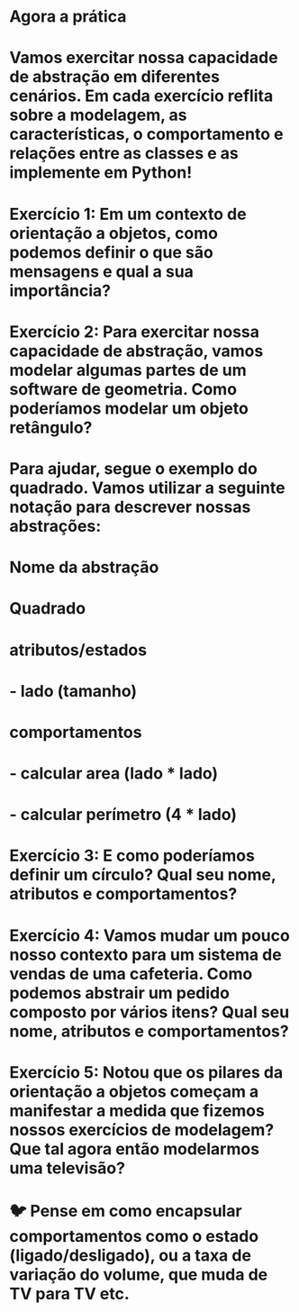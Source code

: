 # Agora a prática
# Vamos exercitar nossa capacidade de abstração em diferentes cenários. Em cada exercício reflita sobre a modelagem, as características, o comportamento e relações entre as classes e as implemente em Python!
# Exercício 1: Em um contexto de orientação a objetos, como podemos definir o que são mensagens e qual a sua importância?
<!-- São a forma que as instancias se comunicam umas com as outras -->

# Exercício 2: Para exercitar nossa capacidade de abstração, vamos modelar algumas partes de um software de geometria. Como poderíamos modelar um objeto retângulo?

# Para ajudar, segue o exemplo do quadrado. Vamos utilizar a seguinte notação para descrever nossas abstrações:
# 
# Nome da abstração
# Quadrado

# atributos/estados
# - lado (tamanho)

# comportamentos
# - calcular area (lado * lado)
# - calcular perímetro (4 * lado)
# Exercício 3: E como poderíamos definir um círculo? Qual seu nome, atributos e comportamentos?
# Exercício 4: Vamos mudar um pouco nosso contexto para um sistema de vendas de uma cafeteria. Como podemos abstrair um pedido composto por vários itens? Qual seu nome, atributos e comportamentos?
# Exercício 5: Notou que os pilares da orientação a objetos começam a manifestar a medida que fizemos nossos exercícios de modelagem? Que tal agora então modelarmos uma televisão?
# 🐦 Pense em como encapsular comportamentos como o estado (ligado/desligado), ou a taxa de variação do volume, que muda de TV para TV etc.
